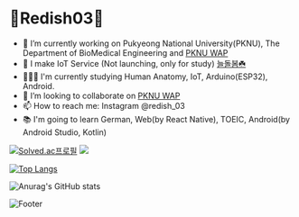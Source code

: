 # 🐣Redish03🐣

- 🔭 I’m currently working on Pukyeong National University(PKNU), The Department of BioMedical Engineering and [PKNU WAP](https://github.com/pknu-wap)
- 🌱 I make IoT Service (Not launching, only for study) [늘돌봄☘️](https://github.com/pknu-wap/2022_2_WAP_IoT_TEAM1)
- 👨🏽‍🎓 I'm currently studying Human Anatomy, IoT, Arduino(ESP32), Android.
- 👯 I’m looking to collaborate on [PKNU WAP](https://github.com/pknu-wap)
- 📫 How to reach me: Instagram @redish_03
- 📚 I'm going to learn German, Web(by React Native), TOEIC, Android(by Android Studio, Kotlin)
 

[![Solved.ac프로필](http://mazassumnida.wtf/api/v2/generate_badge?boj=pluto0303)](https://solved.ac/pluto0303) <img src="http://mazandi.herokuapp.com/api?handle=pluto0303&theme=warm"/>

[![Top Langs](https://github-readme-stats.vercel.app/api/top-langs/?username=Redish03&langs_count=10&layout=compact)]()

![Anurag's GitHub stats](https://github-readme-stats.vercel.app/api?username=Redish03&count_private=true)

![Footer](https://capsule-render.vercel.app/api?type=waving&color=auto&height=200&section=footer)
